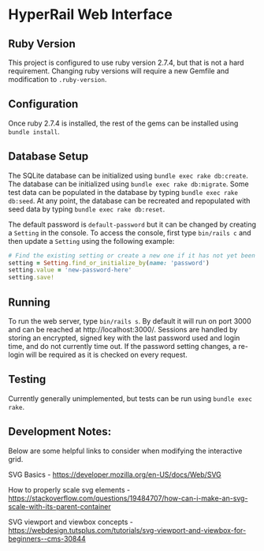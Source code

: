 # HyperRail Web Interface

## Ruby Version

This project is configured to use ruby version 2.7.4, but that is not a hard requirement.
Changing ruby versions will require a new Gemfile and modification to `.ruby-version`.

## Configuration

Once ruby 2.7.4 is installed, the rest of the gems can be installed using `bundle install`.

## Database Setup

The SQLite database can be initialized using `bundle exec rake db:create`.
The database can be initialized using `bundle exec rake db:migrate`.
Some test data can be populated in the database by typing `bundle exec rake db:seed`.
At any point, the database can be recreated and repopulated with seed data by typing `bundle exec rake db:reset`.

The default password is `default-password` but it can be changed by creating a `Setting` in the console.
To access the console, first type `bin/rails c` and then update a `Setting` using the following example:

```ruby
# Find the existing setting or create a new one if it has not yet been created
setting = Setting.find_or_initialize_by(name: 'password')
setting.value = 'new-password-here'
setting.save!
```

## Running

To run the web server, type `bin/rails s`. By default it will run on port 3000 and can be reached at http://localhost:3000/.
Sessions are handled by storing an encrypted, signed key with the last password used and login time, and do not currently time out.
If the password setting changes, a re-login will be required as it is checked on every request.

## Testing

Currently generally unimplemented, but tests can be run using `bundle exec rake`.

## Development Notes:
Below are some helpful links to consider when modifying the interactive grid.

SVG Basics - https://developer.mozilla.org/en-US/docs/Web/SVG

How to properly scale svg elements - https://stackoverflow.com/questions/19484707/how-can-i-make-an-svg-scale-with-its-parent-container

SVG viewport and viewbox concepts - https://webdesign.tutsplus.com/tutorials/svg-viewport-and-viewbox-for-beginners--cms-30844

